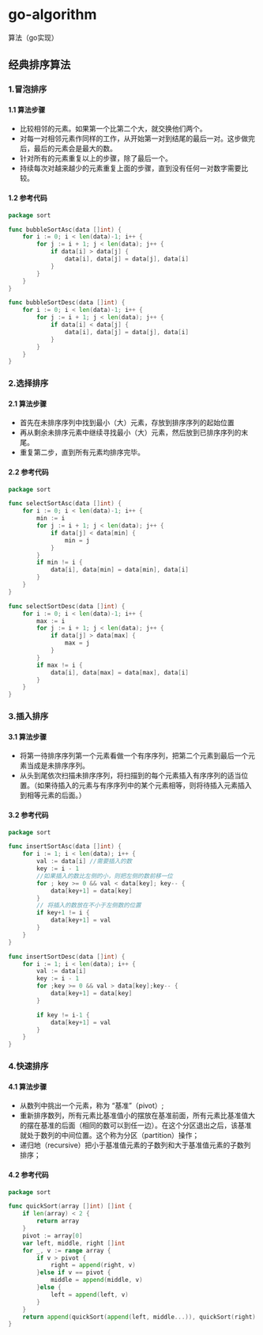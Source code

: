 # go-algorithm
算法（go实现）

## 经典排序算法
### 1.冒泡排序
#### 1.1 算法步骤
* 比较相邻的元素。如果第一个比第二个大，就交换他们两个。
* 对每一对相邻元素作同样的工作，从开始第一对到结尾的最后一对。这步做完后，最后的元素会是最大的数。
* 针对所有的元素重复以上的步骤，除了最后一个。
* 持续每次对越来越少的元素重复上面的步骤，直到没有任何一对数字需要比较。
#### 1.2 参考代码
```go
package sort

func bubbleSortAsc(data []int) {
	for i := 0; i < len(data)-1; i++ {
		for j := i + 1; j < len(data); j++ {
			if data[i] > data[j] {
				data[i], data[j] = data[j], data[i]
			}
		}
	}
}

func bubbleSortDesc(data []int) {
	for i := 0; i < len(data)-1; i++ {
		for j := i + 1; j < len(data); j++ {
			if data[i] < data[j] {
				data[i], data[j] = data[j], data[i]
			}
		}
	}
}
```
### 2.选择排序
#### 2.1 算法步骤
* 首先在未排序序列中找到最小（大）元素，存放到排序序列的起始位置
* 再从剩余未排序元素中继续寻找最小（大）元素，然后放到已排序序列的末尾。
* 重复第二步，直到所有元素均排序完毕。
#### 2.2 参考代码
```go
package sort

func selectSortAsc(data []int) {
	for i := 0; i < len(data)-1; i++ {
		min := i
		for j := i + 1; j < len(data); j++ {
			if data[j] < data[min] {
				min = j
			}
		}
		if min != i {
			data[i], data[min] = data[min], data[i]
		}
	}
}

func selectSortDesc(data []int) {
	for i := 0; i < len(data)-1; i++ {
		max := i
		for j := i + 1; j < len(data); j++ {
			if data[j] > data[max] {
				max = j
			}
		}
		if max != i {
			data[i], data[max] = data[max], data[i]
		}
	}
}
```
### 3.插入排序
#### 3.1 算法步骤
* 将第一待排序序列第一个元素看做一个有序序列，把第二个元素到最后一个元素当成是未排序序列。
* 从头到尾依次扫描未排序序列，将扫描到的每个元素插入有序序列的适当位置。（如果待插入的元素与有序序列中的某个元素相等，则将待插入元素插入到相等元素的后面。）
#### 3.2 参考代码
```go
package sort

func insertSortAsc(data []int) {
	for i := 1; i < len(data); i++ {
		val := data[i] //需要插入的数
		key := i - 1
		//如果插入的数比左侧的小，则把左侧的数前移一位
		for ; key >= 0 && val < data[key]; key-- {
			data[key+1] = data[key]
		}
		// 将插入的数放在不小于左侧数的位置
		if key+1 != i {
			data[key+1] = val
		}
	}
}

func insertSortDesc(data []int) {
	for i := 1; i < len(data); i++ {
		val := data[i]
		key := i - 1
		for ;key >= 0 && val > data[key];key-- {
			data[key+1] = data[key]
		}

		if key != i-1 {
			data[key+1] = val
		}
	}
}
```
### 4.快速排序
#### 4.1 算法步骤
* 从数列中挑出一个元素，称为 “基准”（pivot）;
* 重新排序数列，所有元素比基准值小的摆放在基准前面，所有元素比基准值大的摆在基准的后面（相同的数可以到任一边）。在这个分区退出之后，该基准就处于数列的中间位置。这个称为分区（partition）操作；
* 递归地（recursive）把小于基准值元素的子数列和大于基准值元素的子数列排序；
#### 4.2 参考代码
```go
package sort

func quickSort(array []int) []int {
	if len(array) < 2 {
		return array
	}
	pivot := array[0]
	var left, middle, right []int
	for _, v := range array {
		if v > pivot {
			right = append(right, v)
		}else if v == pivot {
			middle = append(middle, v)
		}else {
			left = append(left, v)
		}
	}
	return append(quickSort(append(left, middle...)), quickSort(right)...)
}
```